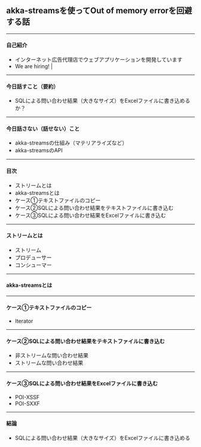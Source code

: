 ## akka-streamsを使ってOut of memory errorを回避する話

---

#### <span class="underline">自己紹介</span>

- インターネット広告代理店でウェブアプリケーションを開発しています
- We are hiring! |

---

#### <span class="underline">今日話すこと（要約）</span>

- SQLによる問い合わせ結果（大きなサイズ）をExcelファイルに書き込めるか？

---

#### <span class="underline">今日話さない（話せない）こと</span>

- akka-streamsの仕組み（マテリアライズなど）
- akka-streamsのAPI

---

#### <span class="underline">目次</span>

- ストリームとは
- akka-streamsとは
- ケース①テキストファイルのコピー
- ケース②SQLによる問い合わせ結果をテキストファイルに書き込む
- ケース③SQLによる問い合わせ結果をExcelファイルに書き込む

---

#### <span class="underline">ストリームとは</span>

- ストリーム
- プロデューサー
- コンシューマー

---

#### <span class="underline">akka-streamsとは</span>

---

#### <span class="underline">ケース①テキストファイルのコピー</span>

- Iterator

---

#### <span class="underline">ケース②SQLによる問い合わせ結果をテキストファイルに書き込む</span>

- 非ストリームな問い合わせ結果
- ストリームな問い合わせ結果

---

#### <span class="underline">ケース③SQLによる問い合わせ結果をExcelファイルに書き込む</span>

- POI-XSSF
- POI-SXXF

---

#### <span class="underline">結論</span>

- SQLによる問い合わせ結果（大きなサイズ）をExcelファイルに書き込める
